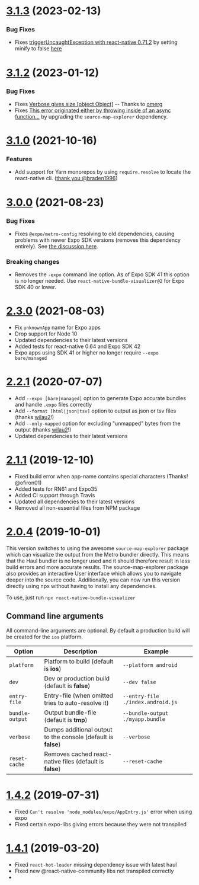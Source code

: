 # [3.1.3](https://github.com/IjzerenHein/react-native-bundle-visualizer/releases/tag/v3.1.3) (2023-02-13)

### Bug Fixes
- Fixes [triggerUncaughtException with react-native 0.71.2](https://github.com/IjzerenHein/react-native-bundle-visualizer/issues/116) by setting minify to false [here]( https://github.com/IjzerenHein/react-native-bundle-visualizer/pull/117)

# [3.1.2](https://github.com/IjzerenHein/react-native-bundle-visualizer/releases/tag/v3.1.2) (2023-01-12)

### Bug Fixes
- Fixes [Verbose gives size [object Object]](https://github.com/IjzerenHein/react-native-bundle-visualizer/issues/73) -- Thanks to [omerg](https://github.com/omerg)
- Fixes [This error originated either by throwing inside of an async function...](https://github.com/IjzerenHein/react-native-bundle-visualizer/issues/112) by upgrading the `source-map-explorer` dependency.

# [3.1.0](https://github.com/IjzerenHein/react-native-bundle-visualizer/compare/v3.0.0...v3.1.0) (2021-10-16)

### Features

- Add support for Yarn monorepos by using `require.resolve` to locate the react-native cli. ([thank you @braden1996](https://github.com/IjzerenHein/react-native-bundle-visualizer/pull/69))

# [3.0.0](https://github.com/IjzerenHein/react-native-bundle-visualizer/compare/v2.3.0...v3.0.0) (2021-08-23)

### Bug Fixes

- Fixes `@expo/metro-config` resolving to old dependencies, causing problems with newer Expo SDK versions (removes this dependency entirely). See [the discussion here](https://github.com/IjzerenHein/react-native-bundle-visualizer/pull/64).

### Breaking changes

- Removes the `-expo` command line option. As of Expo SDK 41 this option is no longer needed. Use `react-native-bundle-visualizer@2` for Expo SDK 40 or lower.

# [2.3.0](https://github.com/IjzerenHein/react-native-bundle-visualizer/compare/v2.2.1...v2.3.0) (2021-08-03)

- Fix `unknownApp` name for Expo apps
- Drop support for Node 10
- Updated dependencies to their latest versions
- Added tests for react-native 0.64 and Expo SDK 42
- Expo apps using SDK 41 or higher no longer require `--expo bare/managed`

# [2.2.1](https://github.com/IjzerenHein/react-native-bundle-visualizer/compare/v2.1.1...v2.2.1) (2020-07-07)

- Add `--expo [bare|managed]` option to generate Expo accurate bundles and handle `.expo` files correctly
- Add `--format [html|json|tsv]` option to output as json or tsv files (thanks [wilau2](https://github.com/wilau2)!)
- Add `--only-mapped` option for excluding "unmapped" bytes from the output (thanks [wilau2](https://github.com/wilau2)!)
- Updated dependencies to their latest versions

# [2.1.1](https://github.com/IjzerenHein/react-native-bundle-visualizer/compare/v2.0.4...v2.1.1) (2019-12-10)

- Fixed build error when app-name contains special characters (Thanks! @ofiron01)
- Added tests for RN61 and Expo35
- Added CI support through Travis
- Updated all dependencies to their latest versions
- Removed all non-essential files from NPM package

# [2.0.4](https://github.com/IjzerenHein/react-native-bundle-visualizer/compare/v1.4.2...v2.0.4) (2019-10-01)

This version switches to using the awesome `source-map-explorer` package which can visualize the output from the Metro bundler directly. This means that the Haul bundler is no longer used and it should therefore result in less build errors and more accurate results. The source-map-explorer package also provides an interactive User interface which allows you to navigate deeper into the source code.
Additionally, you can now run this version directly using npx without having to install any dependencies.

To use, just run `npx react-native-bundle-visualizer`

## Command line arguments

All command-line arguments are optional. By default a production build will be created for the `ios` platform.

| Option          | Description                                                   | Example                           |
| --------------- | ------------------------------------------------------------- | --------------------------------- |
| `platform`      | Platform to build (default is **ios**)                        | `--platform android`              |
| `dev`           | Dev or production build (default is **false**)                | `--dev false`                     |
| `entry-file`    | Entry-file (when omitted tries to auto-resolve it)            | `--entry-file ./index.android.js` |
| `bundle-output` | Output bundle-file (default is **tmp**)                       | `--bundle-output ./myapp.bundle`  |
| `verbose`       | Dumps additional output to the console (default is **false**) | `--verbose`                       |
| `reset-cache`   | Removes cached react-native files (default is **false**)      | `--reset-cache`                   |

# [1.4.2](https://github.com/IjzerenHein/react-native-bundle-visualizer/compare/v1.4.1...v1.4.2) (2019-07-31)

- Fixed `Can't resolve 'node_modules/expo/AppEntry.js'` error when using expo
- Fixed certain expo-libs giving errors because they were not transpiled

# [1.4.1](https://github.com/IjzerenHein/react-native-bundle-visualizer/releases/tag/v1.4.1) (2019-03-20)

- Fixed `react-hot-loader` missing dependency issue with latest haul
- Fixed new @react-native-community libs not transpiled correctly
- 